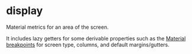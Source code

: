 # display

Material metrics for an area of the screen.

It includes lazy getters for some derivable properties such as the
[Material breakpoints](https://material.io/design/layout/responsive-layout-grid.html#breakpoints)
for screen type, columns, and default margins/gutters.
